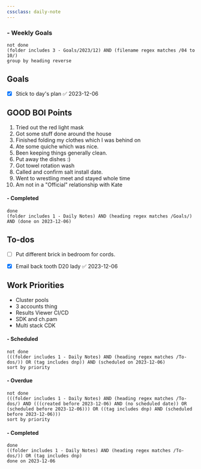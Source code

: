 ```yaml
---
cssclass: daily-note
---
```

### - Weekly Goals
```tasks
not done
(folder includes 3 - Goals/2023/12) AND (filename regex matches /04 to 10/)
group by heading reverse
```
## Goals
- [x] Stick to day's plan ✅ 2023-12-06
## GOOD BOI Points
1. Tried out the red light mask
2. Got some stuff done around the house
3. Finished folding my clothes which I was behind on
4. Ate some quiche which was nice.
5. Been keeping things generally clean.
6. Put away the dishes :)
7. Got towel rotation wash
8. Called and confirm salt install date.
9. Went to wrestling meet and stayed whole time
10. Am not in a "Official" relationship with Kate
#### - Completed
```tasks
done
(folder includes 1 - Daily Notes) AND (heading regex matches /Goals/) AND (done on 2023-12-06)
```
## To-dos
- [ ] Put different brick in bedroom for cords.
- [x] Email back tooth D20 lady ✅ 2023-12-06



## Work Priorities
- Cluster pools
- 3 accounts thing
- Results Viewer CI/CD
- SDK and ch.pam
- Multi stack CDK

#### - Scheduled
```tasks
not done
(((folder includes 1 - Daily Notes) AND (heading regex matches /To-dos/)) OR (tag includes dnp)) AND (scheduled on 2023-12-06)
sort by priority
```
#### - Overdue
```tasks
not done
(((folder includes 1 - Daily Notes) AND (heading regex matches /To-dos/) AND (((created before 2023-12-06) AND (no scheduled date)) OR (scheduled before 2023-12-06))) OR ((tag includes dnp) AND (scheduled before 2023-12-06)))
sort by priority
```
#### - Completed
```tasks
done
((folder includes 1 - Daily Notes) AND (heading regex matches /To-dos/)) OR (tag includes dnp)
done on 2023-12-06
```


